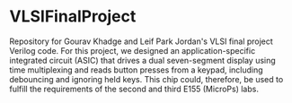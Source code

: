 # VLSIFinalProject
Repository for Gourav Khadge and Leif Park Jordan's VLSI final project Verilog code. For this project, we designed an application-specific integrated circuit (ASIC) that drives a dual seven-segment display using time multiplexing and reads button presses from a keypad, including debouncing and ignoring held keys. This chip could, therefore, be used to fulfill the requirements of the second and third E155 (MicroPs) labs.
